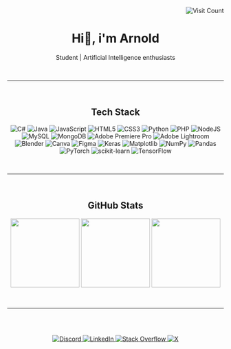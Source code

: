 <!-- **AprilArn/AprilArn** is a ✨ _special_ ✨ repository because its `README.md` (this file) appears on your GitHub profile. -->
<!-- Bio -->
<p align="right">
    <img src="https://visitcount.itsvg.in/api?id=AprilArn&icon=5&color=6" alt="Visit Count"/>
</p>
<h1 align="center">Hi👋, i'm Arnold</h1>
<p align="center">
  Student | Artificial Intelligence enthusiasts
</p>
<br>

---

<br>
<!-- Tech Stack -->
<h2 align="center">Tech Stack</h2>
<p align="center">
  <img src="https://img.shields.io/badge/c%23-%23239120.svg?style=flat&logo=csharp&logoColor=white" alt="C#"/>
  <img src="https://img.shields.io/badge/java-%23ED8B00.svg?style=flat&logo=openjdk&logoColor=white" alt="Java"/>
  <img src="https://img.shields.io/badge/javascript-%23323330.svg?style=flat&logo=javascript&logoColor=%23F7DF1E" alt="JavaScript"/>
  <img src="https://img.shields.io/badge/html5-%23E34F26.svg?style=flat&logo=html5&logoColor=white" alt="HTML5"/>
  <img src="https://img.shields.io/badge/css3-%231572B6.svg?style=flat&logo=css3&logoColor=white" alt="CSS3"/>
  <img src="https://img.shields.io/badge/python-3670A0?style=flat&logo=python&logoColor=ffdd54" alt="Python"/>
  <img src="https://img.shields.io/badge/php-%23777BB4.svg?style=flat&logo=php&logoColor=white" alt="PHP"/>
  <img src="https://img.shields.io/badge/node.js-6DA55F?style=flat&logo=node.js&logoColor=white" alt="NodeJS"/>
  <img src="https://img.shields.io/badge/mysql-4479A1.svg?style=flat&logo=mysql&logoColor=white" alt="MySQL"/>
  <img src="https://img.shields.io/badge/MongoDB-%234ea94b.svg?style=flat&logo=mongodb&logoColor=white" alt="MongoDB"/>
  <img src="https://img.shields.io/badge/Adobe%20Premiere%20Pro-9999FF.svg?style=flat&logo=Adobe%20Premiere%20Pro&logoColor=white" alt="Adobe Premiere Pro"/>
  <img src="https://img.shields.io/badge/Adobe%20Lightroom-31A8FF.svg?style=flat&logo=Adobe%20Lightroom&logoColor=white" alt="Adobe Lightroom"/>
  <img src="https://img.shields.io/badge/blender-%23F5792A.svg?style=flat&logo=blender&logoColor=white" alt="Blender"/>
  <img src="https://img.shields.io/badge/Canva-%2300C4CC.svg?style=flat&logo=Canva&logoColor=white" alt="Canva"/>
  <img src="https://img.shields.io/badge/figma-%23F24E1E.svg?style=flat&logo=figma&logoColor=white" alt="Figma"/>
  <img src="https://img.shields.io/badge/Keras-%23D00000.svg?style=flat&logo=Keras&logoColor=white" alt="Keras"/>
  <img src="https://img.shields.io/badge/Matplotlib-%23ffffff.svg?style=flat&logo=Matplotlib&logoColor=black" alt="Matplotlib"/>
  <img src="https://img.shields.io/badge/numpy-%23013243.svg?style=flat&logo=numpy&logoColor=white" alt="NumPy"/>
  <img src="https://img.shields.io/badge/pandas-%23150458.svg?style=flat&logo=pandas&logoColor=white" alt="Pandas"/>
  <img src="https://img.shields.io/badge/PyTorch-%23EE4C2C.svg?style=flat&logo=PyTorch&logoColor=white" alt="PyTorch"/>
  <img src="https://img.shields.io/badge/scikit--learn-%23F7931E.svg?style=flat&logo=scikit-learn&logoColor=white" alt="scikit-learn"/>
  <img src="https://img.shields.io/badge/TensorFlow-%23FF6F00.svg?style=flat&logo=TensorFlow&logoColor=white" alt="TensorFlow"/>
</p>
<br>

---

<br>
<!-- GitHub Stats -->
<h2 align="center">GitHub Stats</h2>
<p align="center">
  <img height="160em" src="https://github-readme-stats.vercel.app/api?username=AprilArn&theme=tokyonight&hide_border=true&include_all_commits=true&count_private=true"/>
  <img height="160em" src="https://github-readme-streak-stats.herokuapp.com/?user=AprilArn&theme=tokyonight&hide_border=true"/>
  <img height="160em" src="https://github-readme-stats.vercel.app/api/top-langs/?username=AprilArn&theme=tokyonight&hide_border=true&include_all_commits=true&count_private=true&layout=compact"/>
</a>
</p>
<br>

---

<br>
<br>
<!-- Socials -->
<p align="center">
  <a href="https://discord.gg/599247125318205440">
    <img src="https://img.shields.io/badge/Discord-%237289DA.svg?logo=discord&logoColor=white" alt="Discord"/>
  </a>
  <a href="https://linkedin.com/in/urjelarnoldbenamen">
    <img src="https://img.shields.io/badge/LinkedIn-%230077B5.svg?logo=linkedin&logoColor=white" alt="LinkedIn"/>
  </a>
  <a href="https://stackoverflow.com/users/23543187">
    <img src="https://img.shields.io/badge/-Stackoverflow-FE7A16?logo=stack-overflow&logoColor=white" alt="Stack Overflow"/>
  </a>
  <a href="https://x.com/AprilArn_">
    <img src="https://img.shields.io/badge/X-black.svg?logo=X&logoColor=white" alt="X"/>
  </a>
</p>
<!-- Proudly created with GPRM ( https://gprm.itsvg.in ) -->
